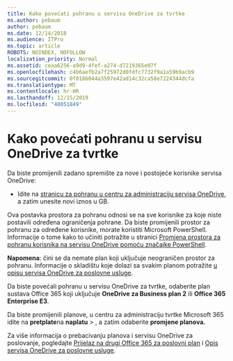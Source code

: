 ```yaml
---
title: Kako povećati pohranu u servisu OneDrive za tvrtke
ms.author: pebaum
author: pebaum
ms.date: 12/14/2018
ms.audience: ITPro
ms.topic: article
ROBOTS: NOINDEX, NOFOLLOW
localization_priority: Normal
ms.assetid: ceaa6256-a9d9-4fef-a274-d7219365e07f
ms.openlocfilehash: c4b6aefb2a7f25972d0fdfc7732f9a1a59b9acb9
ms.sourcegitcommit: 0f0186044a3597e42ad14c32ca58e7224344dcfa
ms.translationtype: MT
ms.contentlocale: hr-HR
ms.lasthandoff: 12/15/2019
ms.locfileid: "40051849"
---
```

# <a name="how-to-increase-storage-in-onedrive-for-business"></a>Kako povećati pohranu u servisu OneDrive za tvrtke

Da biste promijenili zadano spremište za nove i postojeće korisnike servisa OneDrive:
  
- Idite na [stranicu za pohranu u centru za administraciju servisa OneDrive](https://admin.onedrive.com/?v=StorageSettings), a zatim unesite novi iznos u GB.
    
Ova postavka prostora za pohranu odnosi se na sve korisnike za koje niste postavili određena ograničenja pohrane. Da biste promijenili prostor za pohranu za određene korisnike, morate koristiti Microsoft PowerShell. Informacije o tome kako to učiniti potražite u stranici [Promjena prostora za pohranu korisnika na servisu OneDrive pomoću značajke PowerShell](https://go.microsoft.com/fwlink/?linkid=866402). 
  
 **Napomena**: čini se da nemate plan koji uključuje neograničen prostor za pohranu. Informacije o skladištu koje dolazi sa svakim planom potražite [u opisu servisa OneDrive za poslovne usluge](https://go.microsoft.com/fwlink/p/?LinkID=826071).
  
Da biste povećali pohranu u servisu OneDrive za tvrtke, odaberite plan sustava Office 365 koji uključuje **OneDrive za Business plan 2** ili **Office 365 Enterprise E3**. 
  
Da biste promijenili planove, u centru za administraciju tvrtke Microsoft 365 idite na **pretplate**na **naplatu** \> , a zatim odaberite **promjene planova.**
  
Za više informacija o prebacivanju planova i servisu OneDrive za poslovanje, pogledajte [Prijelaz na drugi Office 365 za poslovni plan](https://go.microsoft.com/fwlink/?LinkId=2031117) i [Opis servisa OneDrive za poslovne usluge](https://go.microsoft.com/fwlink/?LinkId-2031122).
  

